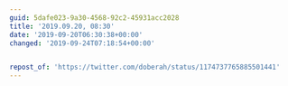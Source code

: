 ```yaml
---
guid: 5dafe023-9a30-4568-92c2-45931acc2028
title: '2019.09.20, 08:30'
date: '2019-09-20T06:30:38+00:00'
changed: '2019-09-24T07:18:54+00:00'


repost_of: 'https://twitter.com/doberah/status/1174737765885501441'
---
```


